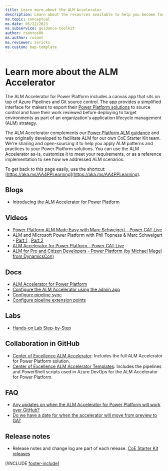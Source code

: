 ```yaml
---
title: Learn more about the ALM Accelerator
description: Learn about the resources available to help you become familiar with the ALM Accelerator for Power Platform.
ms.topic: conceptual
ms.date: 05/22/2023
ms.subservice: guidance-toolkit
author: rsantos00
ms.author: rusant
ms.reviewer: sericks
ms.custom: bap-template
---
```


# Learn more about the ALM Accelerator

The ALM Accelerator for Power Platform includes a canvas app that sits on top of Azure Pipelines and Git source control. The app provides a simplified interface for makers to export their [Power Platform solutions](/power-platform/alm/solution-concepts-alm) to source control and have their work reviewed before deploying to target environments as part of an organization's application lifecycle management (ALM) strategy.

The ALM Accelerator complements our [Power Platform ALM guidance](/power-platform/alm/overview-alm) and was originally developed to facilitate ALM for our own CoE Starter Kit team. We're sharing and open-sourcing it to help you apply ALM patterns and practices to your Power Platform solutions. You can use the ALM Accelerator as-is, customize it to meet your requirements, or as a reference implementation to see how we addressed ALM scenarios.

To get back to this page easily, use the shortcut: [https://aka.ms/AA4PPLearning](https://aka.ms/AA4PPLearning).

## Blogs

- [Introducing the ALM Accelerator for Power Platform](https://powerapps.microsoft.com/blog/introducing-the-alm-accelerator-for-power-platform/)

## Videos

- [Power Platform ALM Made Easy with Marc Schweigert - Power CAT Live](https://www.youtube.com/watch?v=aO-CmmGebLk)
- ALM and Microsoft Power Platform with Phil Topness & Marc Schweigert - [Part 1](https://www.youtube.com/watch?v=cMZGMokgkHE) , [Part 2](https://www.youtube.com/watch?v=8H80T4w1MnI)
- [ALM Accelerator for Power Platform - Power CAT Live](https://www.youtube.com/watch?v=daK6LuR9Uuk)
- [ALM for Pro and Citizen Developers - Power Platform (by Michael Megel from DynamicsCon)](https://www.youtube.com/watch?v=lVqxkRUfDhI)

## Docs

- [ALM Accelerator for Power Platform](overview.md)
- [Configure the ALM Accelerator using the admin app](setup-admin-tasks.md)
- [Configure pipeline sync](setup-pipeline-sync.md)
- [Configure pipeline extension points](setup-hook-extensions.md)

## Labs

- [Hands-on Lab Step-by-Step](https://github.com/microsoft/coe-starter-kit/tree/main/CenterofExcellenceALMAccelerator/Labs/Demo%20tenant%20setup/)

## Collaboration in GitHub

- [Center of Excellence ALM Accelerator](https://github.com/microsoft/coe-starter-kit/tree/main/CenterofExcellenceALMAccelerator): Includes the full ALM Accelerator for Power Platform solution.
- [Center of Excellence ALM Accelerator Templates](https://github.com/microsoft/coe-alm-accelerator-templates): Includes the pipelines and PowerShell scripts used in Azure DevOps for the ALM Accelerator for Power Platform.

## FAQ

- [Any updates on when the ALM Accelerator for Power Platform will work over GitHub?](https://github.com/microsoft/coe-starter-kit/discussions/2336)
- [Do we have a date for when the accelerator will move from preview to GA?](https://github.com/microsoft/coe-starter-kit/discussions/2334)

## Release notes

- Release notes and change log are part of each release. [CoE Starter Kit releases](https://github.com/microsoft/coe-starter-kit/releases/)

<!-- ## Customer Stories

- Soon -->

[!INCLUDE [footer-include](../../includes/footer-banner.md)]
